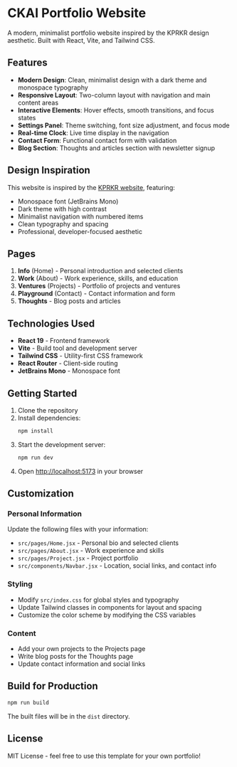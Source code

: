 # CKAI Portfolio Website

A modern, minimalist portfolio website inspired by the KPRKR design aesthetic. Built with React, Vite, and Tailwind CSS.

## Features

- **Modern Design**: Clean, minimalist design with a dark theme and monospace typography
- **Responsive Layout**: Two-column layout with navigation and main content areas
- **Interactive Elements**: Hover effects, smooth transitions, and focus states
- **Settings Panel**: Theme switching, font size adjustment, and focus mode
- **Real-time Clock**: Live time display in the navigation
- **Contact Form**: Functional contact form with validation
- **Blog Section**: Thoughts and articles section with newsletter signup

## Design Inspiration

This website is inspired by the [KPRKR website](https://www.kprkr.co/), featuring:
- Monospace font (JetBrains Mono)
- Dark theme with high contrast
- Minimalist navigation with numbered items
- Clean typography and spacing
- Professional, developer-focused aesthetic

## Pages

1. **Info** (Home) - Personal introduction and selected clients
2. **Work** (About) - Work experience, skills, and education
3. **Ventures** (Projects) - Portfolio of projects and ventures
4. **Playground** (Contact) - Contact information and form
5. **Thoughts** - Blog posts and articles

## Technologies Used

- **React 19** - Frontend framework
- **Vite** - Build tool and development server
- **Tailwind CSS** - Utility-first CSS framework
- **React Router** - Client-side routing
- **JetBrains Mono** - Monospace font

## Getting Started

1. Clone the repository
2. Install dependencies:
   ```bash
   npm install
   ```
3. Start the development server:
   ```bash
   npm run dev
   ```
4. Open [http://localhost:5173](http://localhost:5173) in your browser

## Customization

### Personal Information
Update the following files with your information:
- `src/pages/Home.jsx` - Personal bio and selected clients
- `src/pages/About.jsx` - Work experience and skills
- `src/pages/Project.jsx` - Project portfolio
- `src/components/Navbar.jsx` - Location, social links, and contact info

### Styling
- Modify `src/index.css` for global styles and typography
- Update Tailwind classes in components for layout and spacing
- Customize the color scheme by modifying the CSS variables

### Content
- Add your own projects to the Projects page
- Write blog posts for the Thoughts page
- Update contact information and social links

## Build for Production

```bash
npm run build
```

The built files will be in the `dist` directory.

## License

MIT License - feel free to use this template for your own portfolio!
